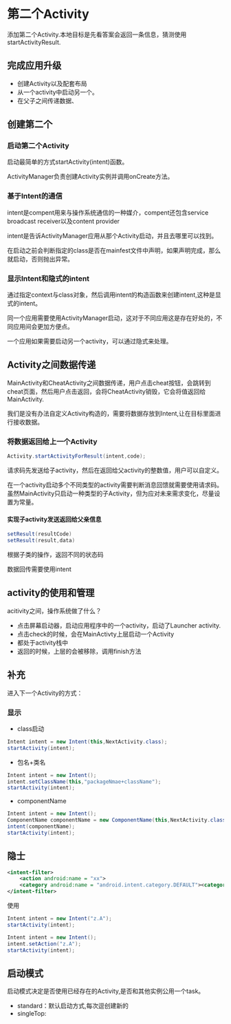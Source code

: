 # 第二个Activity

添加第二个Activity.本地目标是先看答案会返回一条信息，猜测使用startActivityResult.

## 完成应用升级

- 创建Activity以及配套布局
- 从一个activity中启动另一个。
- 在父子之间传递数据、

## 创建第二个

### 启动第二个Activity

启动最简单的方式startActivity(intent)函数。

ActivityManager负责创建Activity实例并调用onCreate方法。


### 基于Intent的通信

intent是compent用来与操作系统通信的一种媒介，compent还包含service broadcast receiver以及content provider

intent是告诉ActivityManager应用从那个Activity启动，并且去哪里可以找到。

在启动之前会判断指定的class是否在mainfest文件中声明，如果声明完成，那么就启动，否则抛出异常。

### 显示Intent和隐式的intent

通过指定context与class对象，然后调用intent的构造函数来创建intent,这种是显式的intent。

同一个应用需要使用ActivityManager启动，这对于不同应用这是存在好处的，不同应用间会更加方便点。

一个应用如果需要启动另一个activity，可以通过隐式来处理。

## Activity之间数据传递

MainActivity和CheatActivity之间数据传递，用户点击cheat按钮，会跳转到cheat页面，然后用户点击返回，会将CheatActivity销毁，它会将值返回给MainActivity.

我们是没有办法自定义Activity构造的，需要将数据存放到Intent,让在目标里面进行接收数据。

### 将数据返回给上一个Activity

```java
Activity.startActivityForResult(intent,code);
```

请求码先发送给子activity，然后在返回给父activity的整数值，用户可以自定义。

在一个activity启动多个不同类型的activity需要判断消息回馈就需要使用请求码。虽然MainActivity只启动一种类型的子Activity，但为应对未来需求变化，尽量设置为常量。

#### 实现子activity发送返回给父亲信息

```java
setResult(resultCode)
setResult(result,data)
```

根据子类的操作，返回不同的状态码

数据回传需要使用intent

## activity的使用和管理

acitivity之间，操作系统做了什么？

- 点击屏幕启动器，启动应用程序中的一个activity，启动了Launcher activity.
- 点击check的时候，会在MainActivty上层启动一个Activity
- 都处于activity栈中
- 返回的时候，上层的会被移除，调用finish方法

## 补充


进入下一个Activity的方式：

### 显示

- class启动

```java
Intent intent = new Intent(this,NextActivity.class);
startActivity(intent);
```

- 包名+类名

```java
Intent intent = new Intent();
intent.setClassName(this,"packageNmae+className");
startActivity(intent);
```

- componentName

```java
Intent intent = new Intent();
ComponentName componentName = new ComponentName(this,NextActivity.class);
intent(componentName);
startActivity(intent);
```

## 隐士

```xml
<intent-filter>
    <action android:name = "xx">
    <category android:name = "android.intent.category.DEFAULT"><category>
</intent-filter>
```

使用

```java
Intent intent = new Intent("z.A");
startActivity(intent);

Intent intent = new Intent();
intent.setAction("z.A");
startActivity(intent);
```

## 启动模式

启动模式决定是否使用已经存在的Activity,是否和其他实例公用一个task。

- standard：默认启动方式,每次逗创建新的
- singleTop: